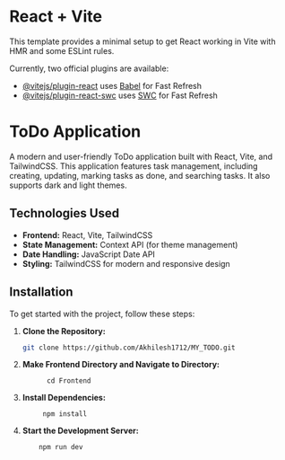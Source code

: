 # React + Vite

This template provides a minimal setup to get React working in Vite with HMR and some ESLint rules.

Currently, two official plugins are available:

- [@vitejs/plugin-react](https://github.com/vitejs/vite-plugin-react/blob/main/packages/plugin-react/README.md) uses [Babel](https://babeljs.io/) for Fast Refresh
- [@vitejs/plugin-react-swc](https://github.com/vitejs/vite-plugin-react-swc) uses [SWC](https://swc.rs/) for Fast Refresh


# ToDo Application

A modern and user-friendly ToDo application built with React, Vite, and TailwindCSS. This application features task management, including creating, updating, marking tasks as done, and searching tasks. It also supports dark and light themes.

## Technologies Used

- **Frontend:** React, Vite, TailwindCSS
- **State Management:** Context API (for theme management)
- **Date Handling:** JavaScript Date API
- **Styling:** TailwindCSS for modern and responsive design

## Installation

To get started with the project, follow these steps:

1. **Clone the Repository:**

   ```bash
   git clone https://github.com/Akhilesh1712/MY_TODO.git
2. **Make Frontend Directory and Navigate to  Directory:**

             cd Frontend
3. **Install Dependencies:**

            npm install
4. **Start the Development Server:**

           npm run dev
   
